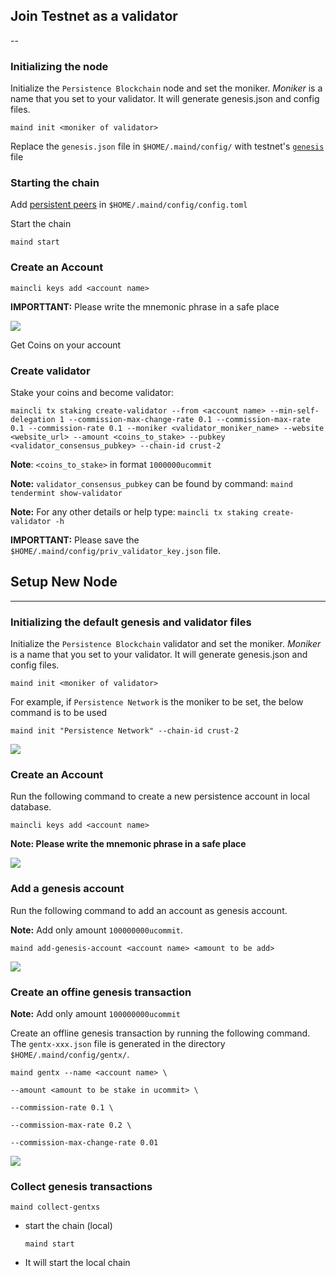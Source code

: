 
## Join Testnet as a validator 
--

### Initializing the node

Initialize the `Persistence Blockchain` node and set the moniker. *Moniker* is a name that you set to your validator. It will generate genesis.json and config files.

`maind init <moniker of validator>`

Replace the `genesis.json` file in `$HOME/.maind/config/` with testnet's [`genesis`](https://github.com/persistenceOne/genesisTransactions/blob/master/crust-2/final_genesis.json) file

### Starting the chain

Add [persistent peers](https://github.com/persistenceOne/genesisTransactions/blob/master/crust-2/final_peers.json) in `$HOME/.maind/config/config.toml`

Start the chain

`maind start`

### Create an Account

`maincli keys add <account name>`

**IMPORTTANT:** Please write the mnemonic phrase in a safe place

![](https://i.imgur.com/EyRJERQ.png)

Get Coins on your account

### Create validator

Stake your coins and become validator:

`maincli tx staking create-validator --from <account name> --min-self-delegation 1 --commission-max-change-rate 0.1 --commission-max-rate 0.1 --commission-rate 0.1 --moniker <validator_moniker_name> --website <website_url> --amount <coins_to_stake> --pubkey <validator_consensus_pubkey> --chain-id crust-2`
    
 **Note**: `<coins_to_stake>` in format `1000000ucommit`
    
 **Note:** `validator_consensus_pubkey` can be found by command: `maind tendermint show-validator`
 
 **Note:** For any other details or help type: `maincli tx staking create-validator -h`
 
 **IMPORTTANT:** Please save the `$HOME/.maind/config/priv_validator_key.json` file.
 
 
 
 
 
## Setup New Node
---


### Initializing the default genesis and validator files

Initialize the `Persistence Blockchain` validator and set the moniker. *Moniker* is a name that you set to your validator. It will generate genesis.json and config files.

`maind init <moniker of validator>`

For example, if `Persistence Network` is the moniker to be set, the below command is to be used

`maind init "Persistence Network" --chain-id crust-2`

![](https://i.imgur.com/6tDy4pX.png)

### Create an Account

Run the following command to create a new persistence account in local database.

`maincli keys add <account name>`

**Note: Please write the mnemonic phrase in a safe place**

![](https://i.imgur.com/EyRJERQ.png)


### Add a genesis account

Run the following command to add an account as genesis account.

**Note:** Add only amount `100000000ucommit`.

`maind add-genesis-account <account name> <amount to be add>`

![](https://i.imgur.com/NR53QaL.png)


### Create an offine genesis transaction

**Note:** Add only amount `100000000ucommit`

Create an offline genesis transaction by running the following command. The `gentx-xxx.json` file is generated in the directory `$HOME/.maind/config/gentx/`.

`maind gentx --name <account name> \`

`--amount <amount to be stake in ucommit> \`

`--commission-rate 0.1 \`

`--commission-max-rate 0.2 \`

`--commission-max-change-rate 0.01`

![](https://i.imgur.com/PulnFgW.png)

### Collect genesis transactions

`maind collect-gentxs`

- start the chain (local)

    `maind start`

- It will start the local chain        
